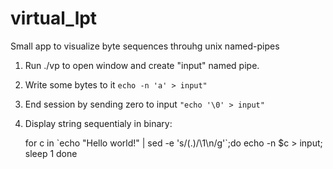 virtual\_lpt
===========

Small app to visualize byte sequences throuhg unix named-pipes

1. Run ./vp to open window and create "input" named pipe.
2. Write some bytes to it `echo -n 'a' > input"`
3. End session by sending zero to input `"echo '\0' > input"`
4. Display string sequentialy in binary:

    for c in \`echo "Hello world!" | sed -e 's/\(.\)/\1\n/g'\`;do
    echo -n $c > input; sleep 1
    done
